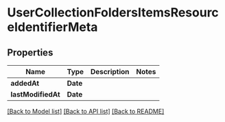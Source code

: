# UserCollectionFoldersItemsResourceIdentifierMeta

## Properties
Name | Type | Description | Notes
------------ | ------------- | ------------- | -------------
**addedAt** | **Date** |  | 
**lastModifiedAt** | **Date** |  | 

[[Back to Model list]](../README.md#documentation-for-models) [[Back to API list]](../README.md#documentation-for-api-endpoints) [[Back to README]](../README.md)


